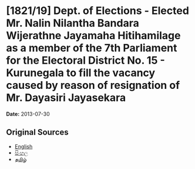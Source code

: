 # [1821/19] Dept. of Elections - Elected Mr. Nalin Nilantha Bandara Wijerathne Jayamaha Hitihamilage as a member of the 7th Parliament for the Electoral District No. 15 - Kurunegala to fill the vacancy caused by reason of resignation of Mr. Dayasiri Jayasekara

**Date:** 2013-07-30

## Original Sources

- [English](https://documents.gov.lk/view/extra-gazettes/2013/7/1821-19_E.pdf)
- [සිංහල](https://documents.gov.lk/view/extra-gazettes/2013/7/1821-19_S.pdf)
- [தமிழ்](https://documents.gov.lk/view/extra-gazettes/2013/7/1821-19_T.pdf)
